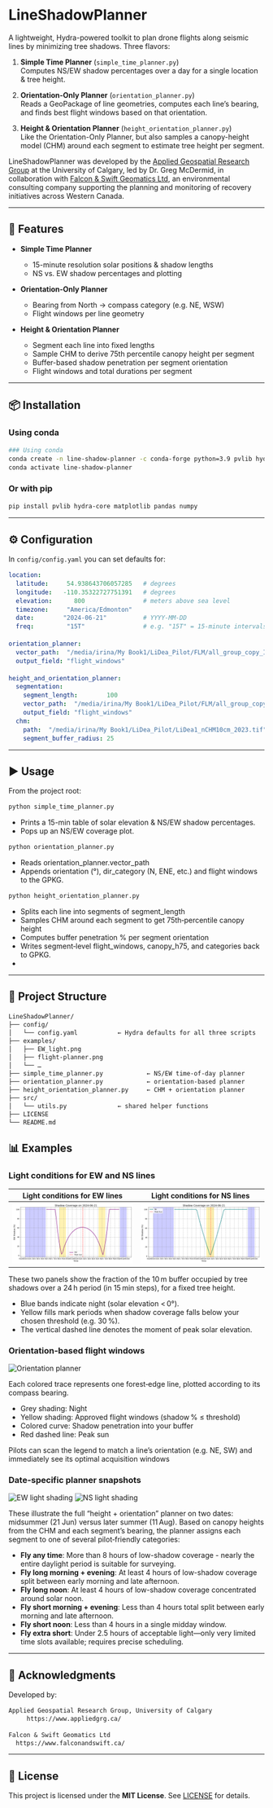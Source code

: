 # LineShadowPlanner

A lightweight, Hydra-powered toolkit to plan drone flights along seismic lines by minimizing tree shadows. Three flavors:

1. **Simple Time Planner** (`simple_time_planner.py`)  
   Computes NS/EW shadow percentages over a day for a single location & tree height.

2. **Orientation-Only Planner** (`orientation_planner.py`)  
   Reads a GeoPackage of line geometries, computes each line’s bearing, and finds best flight windows based on that orientation.

3. **Height & Orientation Planner** (`height_orientation_planner.py`)  
   Like the Orientation-Only Planner, but also samples a canopy-height model (CHM) around each segment to estimate tree height per segment.

LineShadowPlanner was developed by the [Applied Geospatial Research Group](https://www.appliedgrg.ca/) at the University of Calgary, led by Dr. Greg McDermid, in collaboration with [Falcon & Swift Geomatics Ltd](https://www.falconandswift.ca/), an environmental consulting company supporting the planning and monitoring of recovery initiatives across Western Canada.

---

## 🚀 Features

- **Simple Time Planner**  
  - 15-minute resolution solar positions & shadow lengths  
  - NS vs. EW shadow percentages and plotting  
  
- **Orientation-Only Planner**  
  - Bearing from North → compass category (e.g. NE, WSW)  
  - Flight windows per line geometry  
  
- **Height & Orientation Planner**  
  - Segment each line into fixed lengths  
  - Sample CHM to derive 75th percentile canopy height per segment  
  - Buffer-based shadow penetration per segment orientation  
  - Flight windows and total durations per segment  

---
## 📦 Installation

### Using conda  
```bash
### Using conda  
conda create -n line-shadow-planner -c conda-forge python=3.9 pvlib hydra-core matplotlib pandas numpy
conda activate line-shadow-planner

```

### Or with pip  
```bash
pip install pvlib hydra-core matplotlib pandas numpy
```

---

## ⚙️ Configuration

In `config/config.yaml` you can set defaults for:

```yaml
location:
  latitude:     54.938643706057285   # degrees
  longitude:   -110.35322727751391   # degrees
  elevation:      800                # meters above sea level
  timezone:     "America/Edmonton"
  date:        "2024-06-21"          # YYYY-MM-DD
  freq:         "15T"                # e.g. "15T" = 15-minute intervals

orientation_planner:
  vector_path:  "/media/irina/My Book1/LiDea_Pilot/FLM/all_group_copy_ID.gpkg"
  output_field: "flight_windows"
  
height_and_orientation_planner:
  segmentation:
    segment_length:        100
    vector_path:  "/media/irina/My Book1/LiDea_Pilot/FLM/all_group_copy_ID.gpkg"
    output_field: "flight_windows"
  chm:
    path:  "/media/irina/My Book1/LiDea_Pilot/LiDea1_nCHM10cm_2023.tif"
    segment_buffer_radius: 25

```


---

## ▶️ Usage

From the project root:

```bash
python simple_time_planner.py
```
- Prints a 15-min table of solar elevation & NS/EW shadow percentages.
- Pops up an NS/EW coverage plot.

```bash
python orientation_planner.py
```
- Reads orientation_planner.vector_path
- Appends orientation (°), dir_category (N, ENE, etc.) and flight windows to the GPKG.

```bash
python height_orientation_planner.py
```
- Splits each line into segments of segment_length
- Samples CHM around each segment to get 75th‐percentile canopy height
- Computes buffer penetration % per segment orientation
- Writes segment‐level flight_windows, canopy_h75, and categories back to GPKG.
- 
---

## 📂 Project Structure

```
LineShadowPlanner/
├── config/                          
│   └── config.yaml           ← Hydra defaults for all three scripts
├── examples/                 
│   ├── EW_light.png          
│   ├── flight-planner.png    
│   └── …                      
├── simple_time_planner.py            ← NS/EW time-of-day planner
├── orientation_planner.py            ← orientation-based planner
├── height_orientation_planner.py     ← CHM + orientation planner
├── src/                       
│   └── utils.py              ← shared helper functions
├── LICENSE                    
└── README.md  
```

## 📊 Examples

### **Light conditions for EW and NS lines**  
| Light conditions for EW lines | Light conditions for NS lines |
|:-----------------------------:|:-----------------------------:|
| ![EW light shading](examples/EW_light.png) | ![NS light shading](examples/NS_light.png) |

These two panels show the fraction of the 10 m buffer occupied by tree shadows over a 24 h period (in 15 min steps), for a fixed tree height.

- Blue bands indicate night (solar elevation < 0°).
- Yellow fills mark periods when shadow coverage falls below your chosen threshold (e.g. 30 %).
- The vertical dashed line denotes the moment of peak solar elevation.


### **Orientation-based flight windows**  
![Orientation planner](examples/flight-planner_orientation.png)

Each colored trace represents one forest‐edge line, plotted according to its compass bearing.

- Grey shading: Night
- Yellow shading: Approved flight windows (shadow % ≤ threshold)
- Colored curve: Shadow penetration into your buffer
- Red dashed line: Peak sun

Pilots can scan the legend to match a line’s orientation (e.g. NE, SW) and immediately see its optimal acquisition windows


### **Date-specific planner snapshots**

![EW light shading](examples/flight-planner_21june.png)
![NS light shading](examples/flight-planner_11aug.png)

These illustrate the full “height + orientation” planner on two dates: midsummer (21 Jun) versus later summer (11 Aug). Based on canopy heights from the CHM and each segment’s bearing, the planner assigns each segment to one of several pilot‑friendly categories:

- **Fly any time**: More than 8 hours of low-shadow coverage - nearly the entire daylight period is suitable for surveying.
- **Fly long morning + evening**: At least 4 hours of low-shadow coverage split between early morning and late afternoon.
- **Fly long noon**: At least 4 hours of low-shadow coverage concentrated around solar noon.
- **Fly short morning + evening**: Less than 4 hours total split between early morning and late afternoon.
- **Fly short noon**: Less than 4 hours in a single midday window.
- **Fly extra short**: Under 2.5 hours of acceptable light—only very limited time slots available; requires precise scheduling.

---

## 🤝 Acknowledgments

Developed by:

    Applied Geospatial Research Group, University of Calgary
         https://www.appliedgrg.ca/

    Falcon & Swift Geomatics Ltd
      https://www.falconandswift.ca/

---

## 📄 License

This project is licensed under the **MIT License**. See [LICENSE](./LICENSE) for details.

